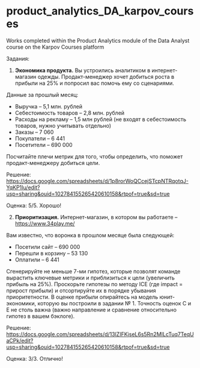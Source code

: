 # product_analytics_DA_karpov_courses
Works completed within the Product Analytics module of the Data Analyst course on the Karpov Courses platform

Задания:
1) **Экономика продукта.** Вы устроились аналитиком в интернет-магазин одежды. Продакт-менеджер хочет добиться роста в прибыли на 25% и попросил вас помочь ему со сценариями.

Данные за прошлый месяц:

- Выручка – 5,1 млн. рублей
- Себестоимость товаров – 2,8 млн. рублей
- Расходы на рекламу – 1,5 млн рублей (не входят в себестоимость товаров, нужно учитывать отдельно)
- Заказы – 7 060
- Покупатели – 6 441
- Посетители – 690 000

Посчитайте плечи метрик для того, чтобы определить, что поможет продакт-менеджеру добиться цели.

Решение: https://docs.google.com/spreadsheets/d/1p8rorWoQCcejSTcpNTRqotqJ-YqKP1Iu/edit?usp=sharing&ouid=102784155265420610158&rtpof=true&sd=true

Оценка: 5/5. Хорошо!

2) **Приоритизация.** Интернет-магазин, в котором вы работаете – https://www.34play.me/ 

Вам известно, что воронка в прошлом месяце была следующей:

- Посетили сайт – 690 000
- Перешли в корзину – 53 130
- Оплатили – 6 441

Сгенерируйте не меньше 7-ми гипотез, которые позволят команде вырастить ключевые метрики и приблизиться к цели  (увеличить прибыль на 25%). Проскорьте гипотезы по методу ICE (где impact = прирост прибыли) и отсортируйте их в порядке убывания  приоритетности. В оценке прибыли опирайтесь на модель юнит-экономики, которую вы построили в задании № 1. Точность оценок C и E не столь важна (важно направление и сравнение относительно гипотез в вашем бэклоге).  

Решение: https://docs.google.com/spreadsheets/d/13lZIFKjseL6s5Rn2MILcTuq7TeqUaCPk/edit?usp=sharing&ouid=102784155265420610158&rtpof=true&sd=true

Оценка: 3/3. Отлично!

